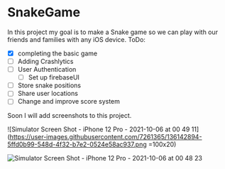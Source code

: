 # SnakeGame
In this project my goal is to make a Snake game so we can play with our friends and families with any iOS device.
ToDo:
- [x] completing the basic game
- [ ] Adding Crashlytics
- [ ] User Authentication
  - [ ] Set up firebaseUI  
- [ ] Store snake positions
- [ ] Share user locations
- [ ] Change and improve score system

Soon I will add screenshots to this project.

![Simulator Screen Shot - iPhone 12 Pro - 2021-10-06 at 00 49 11](https://user-images.githubusercontent.com/7261365/136142894-5ffd0b99-548d-4f32-b7e2-0524e58ac937.png =100x20)

![Simulator Screen Shot - iPhone 12 Pro - 2021-10-06 at 00 48 23](https://user-images.githubusercontent.com/7261365/136142896-0408bdf4-79e5-43e5-8dfd-45d1f17c5578.png)
